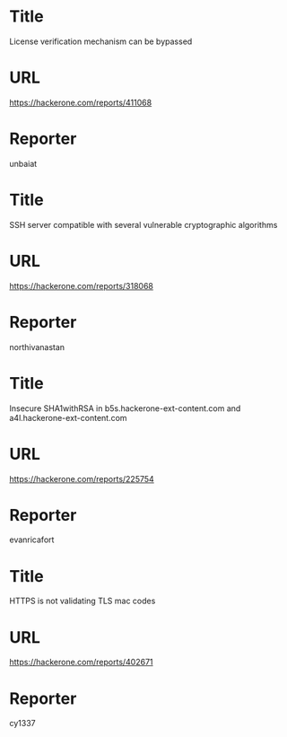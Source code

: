 # Title
License verification mechanism can be bypassed
# URL 
https://hackerone.com/reports/411068
# Reporter 
unbaiat

# Title
SSH server compatible with several vulnerable cryptographic algorithms
# URL 
https://hackerone.com/reports/318068
# Reporter 
northivanastan

# Title
Insecure SHA1withRSA in b5s.hackerone-ext-content.com and a4l.hackerone-ext-content.com
# URL 
https://hackerone.com/reports/225754
# Reporter 
evanricafort

# Title
HTTPS is not validating TLS mac codes
# URL 
https://hackerone.com/reports/402671
# Reporter 
cy1337

